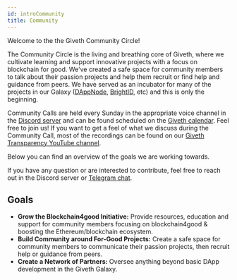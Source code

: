 ```yaml
---
id: introCommunity
title: Community
---
```


Welcome to the the Giveth Community Circle!

The Community Circle is the living and breathing core of Giveth, where we cultivate learning and support innovative projects with a focus on blockchain for good. We've created a safe space for community members to talk about their passion projects and help them recruit or find help and guidance from peers. We have served as an incubator for many of the projects in our Galaxy ([DAppNode](https://dappnode.io/), [BrightID]((https://www.brightid.org/)), etc) and this is only the beginning.

Community Calls are held every Sunday in the appropriate voice channel in the [Discord server](https://discord.gg/DAFkKdkykr) and can be found scheduled on the [Giveth calendar](https://calendar.giveth.io/). Feel free to join us! If you want to get a feel of what we discuss during the Community Call, most of the recordings can be found on our [Giveth Transparency YouTube channel]([https://](https://www.youtube.com/channel/UCdqmP4axeI1hNmX20aZsOwg)).

Below you can find an overview of the goals we are working towards.

If you have any question or are interested to contribute, feel free to reach out in the Discord server or [Telegram chat](https://t.me/Givethio).

## Goals
* **Grow the Blockchain4good Initiative:** Provide resources, education and support for community members focusing on blockchain4good & boosting the Ethereum/blockchain ecosystem.
* **Build Community around For-Good Projects:** Create a safe space for community members to communicate their passion projects, then recruit help or guidance from peers.
* **Create a Network of Partners:** Oversee anything beyond basic DApp development in the Giveth Galaxy.
